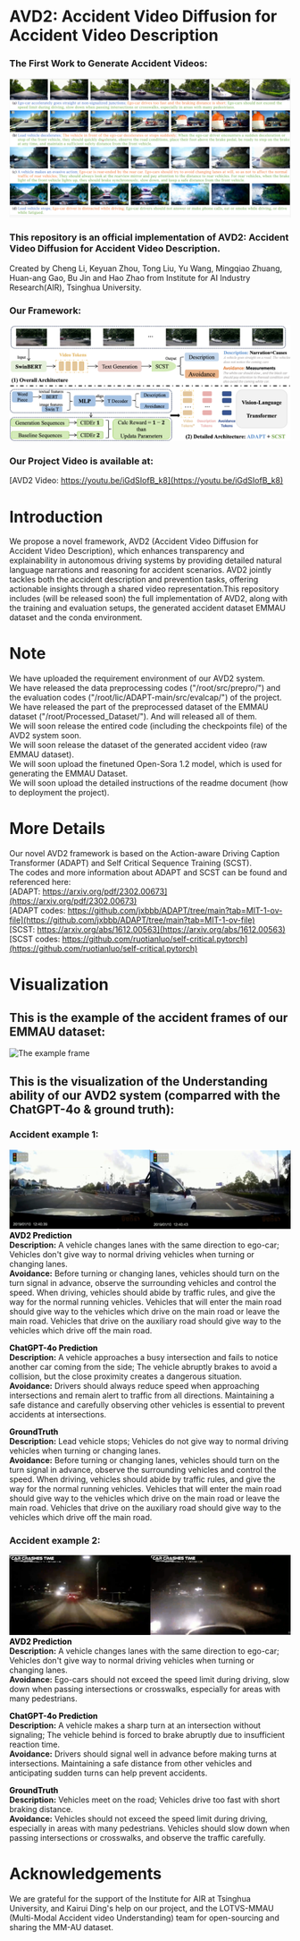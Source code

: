 # AVD2: Accident Video Diffusion for Accident Video Description

### The First Work to Generate Accident Videos:
![The Teaser](./images/teaser.png)

### This repository is an official implementation of AVD2: Accident Video Diffusion for Accident Video Description.
Created by Cheng Li, Keyuan Zhou, Tong Liu, Yu Wang, Mingqiao Zhuang, Huan-ang Gao, Bu Jin and Hao Zhao from Institute for AI Industry Research(AIR), Tsinghua University.

### Our Framework:
![The Framework Architecture](./images/Framework.png)


### Our Project Video is available at:
[AVD2 Video: https://youtu.be/iGdSIofB_k8](https://youtu.be/iGdSIofB_k8)

# Introduction
We propose a novel framework, AVD2 (Accident Video Diffusion for Accident Video Description), which enhances transparency and explainability in autonomous driving systems by providing detailed natural language narrations and reasoning for accident scenarios. AVD2 jointly tackles both the accident description and prevention tasks, offering actionable insights through a shared video representation.This repository includes (will be released soon) the full implementation of AVD2, along with the training and evaluation setups, the generated accident dataset EMMAU dataset and the conda environment.

# Note
We have uploaded the requirement environment of our AVD2 system.  
We have released the data preprocessing codes ("/root/src/prepro/") and the evaluation codes ("/root/lic/ADAPT-main/src/evalcap/") of the project.  
We have released the part of the preprocessed dataset of the EMMAU dataset ("/root/Processed_Dataset/"). And will released all of them.  
We will soon release the entired code (including the checkpoints file) of the AVD2 system soon.  
We will soon release the dataset of the generated accident video (raw EMMAU dataset).   
We will soon upload the finetuned Open-Sora 1.2 model, which is used for generating the EMMAU Dataset.  
We will soon upload the detailed instructions of the readme document (how to deployment the project).  

# More Details
Our novel AVD2 framework is based on the Action-aware Driving Caption Transformer (ADAPT) and Self Critical Sequence Training (SCST).  
The codes and more information about ADAPT and SCST can be found and referenced here:  
[ADAPT: https://arxiv.org/pdf/2302.00673](https://arxiv.org/pdf/2302.00673)  
[ADAPT codes: https://github.com/jxbbb/ADAPT/tree/main?tab=MIT-1-ov-file](https://github.com/jxbbb/ADAPT/tree/main?tab=MIT-1-ov-file)  
[SCST: https://arxiv.org/abs/1612.00563](https://arxiv.org/abs/1612.00563)  
[SCST codes: https://github.com/ruotianluo/self-critical.pytorch](https://github.com/ruotianluo/self-critical.pytorch)  

# Visualization
## This is the example of the accident frames of our EMMAU dataset:  
![The example frame](./images/EMMAU_accident_example.png)  

## This is the visualization of the Understanding ability of our AVD2 system (comparred with the ChatGPT-4o & ground truth):  
### Accident example 1:  
![Example of EMMAU 1](./images/1_accident_2.png)  
<span style="color:black">**AVD2 Prediction**</span>  
<span style="color👱‍♂️">**Description:**</span>
 A vehicle changes lanes with the same direction to ego-car; Vehicles don't give way to normal driving vehicles when turning or changing lanes.  
<span style="color📘">**Avoidance:**</span>
Before turning or changing lanes, vehicles should turn on the turn signal in advance, observe the surrounding vehicles and control the speed. When driving, vehicles should abide by traffic rules, and give the way for the normal running vehicles. Vehicles that will enter the main road should give way to the vehicles which drive on the main road or leave the main road. Vehicles that drive on the auxiliary road should give way to the vehicles which drive off the main road.

<span style="color:black">**ChatGPT-4o Prediction**</span>  
<span style="color👱‍♂️">**Description:**</span>
 A vehicle approaches a busy intersection and fails to notice another car coming from the side; The vehicle abruptly brakes to avoid a collision, but the close proximity creates a dangerous situation.   
<span style="color📘">**Avoidance:**</span>
Drivers should always reduce speed when approaching intersections and remain alert to traffic from all directions. Maintaining a safe distance and carefully observing other vehicles is essential to prevent accidents at intersections.

<span style="color:black">**GroundTruth**</span>  
<span style="color👱‍♂️">**Description:**</span>
 Lead vehicle stops; Vehicles do not give way to normal driving vehicles when turning or changing lanes.   
<span style="color📘">**Avoidance:**</span>
Before turning or changing lanes, vehicles should turn on the turn signal in advance, observe the surrounding vehicles and control the speed. When driving, vehicles should abide by traffic rules, and give the way for the normal running vehicles. Vehicles that will enter the main road should give way to the vehicles which drive on the main road or leave the main road. Vehicles that drive on the auxiliary road should give way to the vehicles which drive off the main road.  

### Accident example 2:  
![Example of EMMAU 2](images/2_accident_2.png)  
<span style="color:black">**AVD2 Prediction**</span>  
<span style="color👱‍♂️">**Description:**</span>
A vehicle changes lanes with the same direction to ego-car; Vehicles don't give way to normal driving vehicles when turning or changing lanes.    
<span style="color📘">**Avoidance:**</span>
Ego-cars should not exceed the speed limit during driving, slow down when passing intersections or crosswalks, especially for areas with many pedestrians.

<span style="color:black">**ChatGPT-4o Prediction**</span>  
<span style="color👱‍♂️">**Description:**</span>
 A vehicle makes a sharp turn at an intersection without signaling; The vehicle behind is forced to brake abruptly due to insufficient reaction time.  
<span style="color📘">**Avoidance:**</span>
Drivers should signal well in advance before making turns at intersections. Maintaining a safe distance from other vehicles and anticipating sudden turns can help prevent accidents.

<span style="color:black">**GroundTruth**</span>  
<span style="color👱‍♂️">**Description:**</span>
Vehicles meet on the road; Vehicles drive too fast with short braking distance.  
<span style="color📘">**Avoidance:**</span>
Vehicles should not exceed the speed limit during driving, especially in areas with many pedestrians. Vehicles should slow down when passing intersections or crosswalks, and observe the traffic carefully.

# Acknowledgements
We are grateful for the support of the Institute for AIR at Tsinghua University, and Kairui Ding's help on our project, and the LOTVS-MMAU (Multi-Modal Accident video Understanding) team for open-sourcing and sharing the MM-AU dataset.
